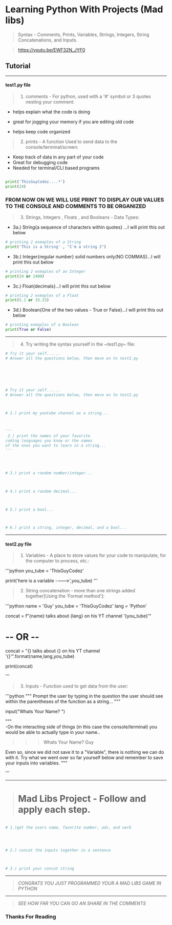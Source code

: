 # Learning Python With Projects (Mad libs) 
> Syntax - Comments, Prints, Variables, Strings, Integers, String Concatenations, and Inputs.

> https://youtu.be/EWF32N_JYF0


## Tutorial
	    
___
#### test1.py file

>  1. comments - For python, used with a '#' symbol or 3 quotes nesting your comment:


* helps explain what the code is doing
  
* great for jogging your memory if you are editing old code
  
* helps keep code organized


> 2. prints - A function Used to send data to the console/terminal/screen:

* Keep track of data in any part of your code
* Great for debugging code
* Needed for terminal/CLI based programs

```python

print('ThisGuyCodez....*')
print(24)

```

### FROM NOW ON WE WILL USE PRINT TO DISPLAY OUR VALUES TO THE CONSOLE AND COMMENTS TO BE ORGANIZED


> 3. Strings, Integers , Floats , and Booleans - Data Types:


* 3a.) String{a sequence of characters within quotes} ...I will print this out below
```python
# printing 2 exmaples of a String
print('This is a String' , "I'm a string 2")
```
* 3b.) Integer{regular number} solid numbers only(NO COMMAS)...I will print this out below
```python
# printing 2 exmaples of an Integer
print(24 or 2400)
```
* 3c.) Float{decimals}...I will print this out below
```python
# printing 2 exmaples of a Float
print(5.1 or 33.33)
```
* 3d.) Boolean{One of the two values - True or False}...I will print this out below
```python
# printing exmaples of a Boolean
print(True or False)
```
___

> 4. Try writing the syntax yourself in the ~test1.py~ file:

```python
# Try it your self......
# Answer all the questions below, then move on to test2.py






# Try it your self......
# Answer all the questions below, then move on to test2.py



# 1.) print my youtube channel as a string...



'''
 2.) print the names of your favorite 
coding languages you know or the names 
of the ones you want to learn in a string...
''' 




# 3.) print a random number/integer...



# 4.) print a random decimal...



# 5.) print a bool...



# 6.) print a string, integer, decimal, and a bool...


```

___
#### test2.py file

> 1. Variables - A place to store values for your code to manipulate, for the computer to process, etc.:

'''python
you_tube = 'ThisGuyCodez'

print('here is a variable ---->',you_tube) 
'''


> 2. String concatenation - more than one strings added together[Using the 'Format method']:

'''python
name = 'Guy'
you_tube = 'ThisGuyCodez'
lang = 'Python'

concat = f"{name} talks about	{lang} on his YT channel '{you_tube}'"
# -- OR --
concat = "{} talks about	{} on his YT channel '{}'".format(name,lang,you_tube)
			
print(concat)

'''

> 3. Inputs - Function used to get data from the user:

'''python
"""
Prompt the user by typing in 
the question the user should see
within the parentheses of the function as a string...
"""

input("Whats Your Name? ")	

"""		
-On the interacting side of things 
(in this case the console/terminal)
you would be able to actually type in your name..

>>> Whats Your Name? Guy

Even so, since we did not save it to a "Variable", there is
nothing we can do with it. Try what we went over so far yourself below
and remember to save your inputs into variables.
"""

'''		


___

> # Mad Libs Project - Follow and apply each step.
  

```python 

# 1.)get the users name, favorite number, adv, and verb




# 2.) concat the inputs together in a sentence



# 3.) print your concat string

```
___


> *CONGRATS YOU JUST PROGRAMMED YOUR A MAD LIBS GAME IN PYTHON*
---
> *SEE HOW FAR YOU CAN GO AN SHARE IN THE COMMENTS*


### Thanks For Reading 
